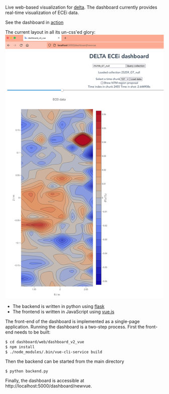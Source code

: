 Live web-based visualization for [delta](https://github.com/rkube/delta).
The dashboard currently provides real-time visualization of ECEi data.

See the dashboard in [action](https://www.youtube.com/watch?v=56d93cN9oNo)

The current layout in all its un-css'ed glory: 
![alt-text](https://github.com/rkube/dashboard_v2/blob/master/doc/dashboard_v2.png)


* The backend is written in python using [flask](https://flask.palletsprojects.com/en/1.1.x/)
* The frontend is written in JavaScript using [vue.js](https://vuejs.org)

The front-end of the dashboard is implemented as a single-page application. Running the dashboard
is a two-step process. First the front-end needs to be built:

```
$ cd dashboard/web/dashboard_v2_vue
$ npm install
$ ./node_modules/.bin/vue-cli-service build
```

Then the backend can be started from the main directory
```
$ python backend.py 
```

Finally, the dashboard is accessible at http://localhost:5000/dashboard/newvue.





